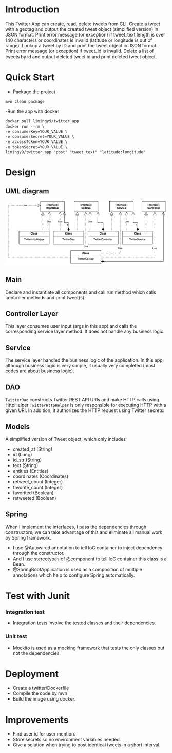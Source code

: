 # Introduction
This Twitter App can create, read, delete tweets from CLI.
Create a tweet with a geotag and output the created tweet object (simplified version)
in JSON  format. Print error message (or exception) if tweet_text length is over 140
characters or coordinates is invalid (latitude or longitude is out of range).
Lookup a tweet by ID and print the tweet object in JSON format.
Print error message (or exception) if tweet_id is invalid.
Delete a list of tweets by id and output deleted tweet id and print deleted tweet object.

# Quick Start
- Package the project
```
mvn clean package
```
-Run the app with docker
```
docker pull limingy9/twitter_app
docker run --rm \
-e consumerKey=YOUR_VALUE \
-e consumerSecret=YOUR_VALUE \
-e accessToken=YOUR_VALUE \
-e tokenSecret=YOUR_VALUE \
limingy9/twitter_app "post" "tweet_text" "latitude:longitude"
```

# Design
## UML diagram
![UML](./assets/twitter_UML.png)

## Main
Declare and instantiate all components and call run method which calls controller
methods and print tweet(s).

## Controller Layer
This layer consumes user input (args in this app) and calls the corresponding service
layer method. It does not handle any business logic.

## Service
The service layer handled the business logic of the application.
In this app, although business logic is very simple, it usually very completed
(most codes are about business logic).

## DAO
```TwitterDao``` constructs Twitter REST API URIs and make HTTP calls using HttpHelper
```TwitterHttpHelper``` is only responsible for executing HTTP with a given URI.
In addition, it authorizes the HTTP request using Twitter secrets.

## Models
A simplified version of Tweet object, which only includes
- created_at (String)
- id (Long)
- id_str (String)
- text (String)
- entities (Entities)
- coordinates (Coordinates)
- retweet_count (Integer)
- favorite_count (Integer)
- favorited (Boolean)
- retweeted (Boolean)

## Spring
When I implement the interfaces, I pass the dependencies through constructors,
we can take advantage of this and eliminate all manual work by Spring framework.
- I use @Autowired annotation to tell IoC container to inject dependency through the constructor.
- And I use stereotypes of @component to tell IoC container this class is a Bean.
- @SpringBootApplication is used as a composition of multiple annotations which help to configure Spring automatically.

# Test with Junit
### Integration test
- Integration tests involve the tested classes and their dependencies.
### Unit test
- Mockito is used as a mocking framework that tests the only classes but not the dependencies.

# Deployment
- Create a twitter/Dockerfile
- Compile the code by mvn
- Build the image using docker.


# Improvements
- Find user id for user mention.
- Store secrets so no environment variables needed.
- Give a solution when trying to post identical tweets in a short interval.



